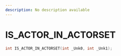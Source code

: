 ```yaml
---
description: No description available 
---
```


# IS_ACTOR_IN_ACTORSET

```cpp
int IS_ACTOR_IN_ACTORSET(int _Unk0, int _Unk1);
```